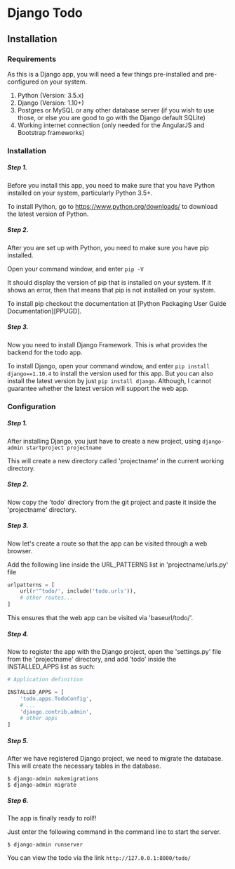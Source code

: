 # Django Todo

## Installation

### Requirements

As this is a Django app, you will need a few things pre-installed and pre-configured on your system.

1. Python (Version: 3.5.x)
2. Django (Version: 1.10+)
3. Postgres or MySQL or any other database server (if you wish to use those, or else you are good to go with the Django default SQLite)
4. Working internet connection (only needed for the AngularJS and Bootstrap frameworks)

### Installation

##### Step 1.

Before you install this app, you need to make sure that you have Python installed on your system, particularly Python 3.5+.

To install Python, go to https://www.python.org/downloads/ to download the latest version of Python.

##### Step 2.

After you are set up with Python, you need to make sure you have pip installed.

Open your command window, and enter `pip -V`

It should display the version of pip that is installed on your system. If it shows an error, then that means that pip is not installed on your system.

To install pip checkout the documentation at [Python Packaging User Guide Documentation][PPUGD].

##### Step 3.

Now you need to install Django Framework. This is what provides the backend for the todo app.

To install Django, open your command window, and enter `pip install django==1.10.4` to install the version used for this app.
But you can also install the latest version by just `pip install django`. Although, I cannot guarantee whether the latest version will support the web app.

### Configuration

##### Step 1.

After installing Django, you just have to create a new project, using `django-admin startproject projectname`

This will create a new directory called 'projectname' in the current working directory.

##### Step 2.

Now copy the 'todo' directory from the git project and paste it inside the 'projectname' directory.

##### Step 3.

Now let's create a route so that the app can be visited through a web browser.

Add the following line inside the URL_PATTERNS list in 'projectname/urls.py' file

```python
urlpatterns = [
    url(r'^todo/', include('todo.urls')),
    # other routes...
]
```

This ensures that the web app can be visited via 'baseurl/todo/'.

##### Step 4.

Now to register the app with the Django project, open the 'settings.py' file from the 'projectname' directory, and add 'todo' inside the INSTALLED_APPS list as such:

```python
# Application definition

INSTALLED_APPS = [
    'todo.apps.TodoConfig',
    # ...
    'django.contrib.admin',
    # other apps
]
```

##### Step 5.

After we have registered Django project, we need to migrate the database. This will create the necessary tables in the database.

```shell
$ django-admin makemigrations
$ django-admin migrate
```

##### Step 6.

The app is finally ready to roll!!

Just enter the following command in the command line to start the server.

```shell
$ django-admin runserver
```

You can view the todo via the link `http://127.0.0.1:8000/todo/`


